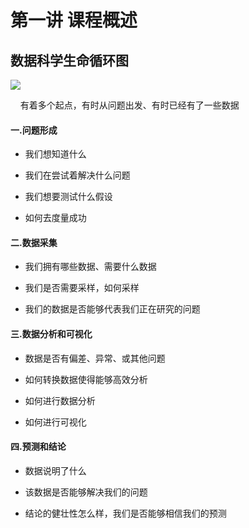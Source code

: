 # 第一讲 课程概述

## 数据科学生命循环图

![](https://cdn.jsdelivr.net/gh/sesns/picgo_bed/Snipaste_2023-01-17_20-49-59.png)

    有着多个起点，有时从问题出发、有时已经有了一些数据

#### 一.问题形成

- 我们想知道什么

- 我们在尝试着解决什么问题

- 我们想要测试什么假设

- 如何去度量成功

#### 二.数据采集

- 我们拥有哪些数据、需要什么数据

- 我们是否需要采样，如何采样

- 我们的数据是否能够代表我们正在研究的问题

#### 三.数据分析和可视化

- 数据是否有偏差、异常、或其他问题

- 如何转换数据使得能够高效分析

- 如何进行数据分析

- 如何进行可视化

#### 四.预测和结论

- 数据说明了什么

- 该数据是否能够解决我们的问题

- 结论的健壮性怎么样，我们是否能够相信我们的预测
